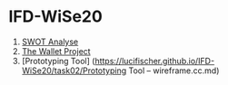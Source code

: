 # IFD-WiSe20
1. [SWOT Analyse](https://lucifischer.github.io/IFD-WiSe20/task0/task0.html)
2. [The Wallet Project](https://lucifischer.github.io/IFD-WiSe20/task01/TheWalletProject.pdf)
3. [Prototyping Tool] (https://lucifischer.github.io/IFD-WiSe20/task02/Prototyping Tool – wireframe.cc.md)
